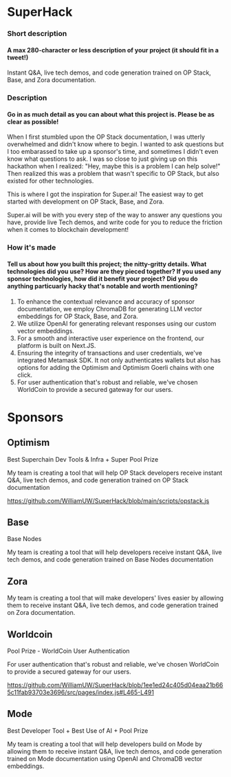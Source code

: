 # SuperHack

### Short description
#### A max 280-character or less description of your project (it should fit in a tweet!)
Instant Q&A, live tech demos, and code generation trained on OP Stack, Base, and Zora documentation.

### Description
#### Go in as much detail as you can about what this project is. Please be as clear as possible!

When I first stumbled upon the OP Stack documentation, I was utterly overwhelmed and didn't know where to begin. I wanted to ask questions but I too embarassed to take up a sponsor's time, and sometimes I didn't even know what questions to ask. I was so close to just giving up on this hackathon when I realized: "Hey, maybe this is a problem I can help solve!" Then realized this was a problem that wasn't specific to OP Stack, but also existed for other technologies.

This is where I got the inspiration for Super.ai! The easiest way to get started with development on OP Stack, Base, and Zora.

Super.ai will be with you every step of the way to answer any questions you have, provide live Tech demos, and write code for you to reduce the friction when it comes to blockchain development!

### How it's made
#### Tell us about how you built this project; the nitty-gritty details. What technologies did you use? How are they pieced together? If you used any sponsor technologies, how did it benefit your project? Did you do anything particuarly hacky that's notable and worth mentioning?
1. To enhance the contextual relevance and accuracy of sponsor documentation, we employ ChromaDB for generating LLM vector embeddings for OP Stack, Base, and Zora.
2. We utilize OpenAI for generating relevant responses using our custom vector embeddings.
3. For a smooth and interactive user experience on the frontend, our platform is built on Next.JS.
4. Ensuring the integrity of transactions and user credentials, we've integrated Metamask SDK. It not only authenticates wallets but also has options for adding the Optimism and Optimism Goerli chains with one click.
5. For user authentication that's robust and reliable, we've chosen WorldCoin to provide a secured gateway for our users.


# Sponsors

## Optimism
Best Superchain Dev Tools & Infra + Super Pool Prize

My team is creating a tool that will help OP Stack developers receive instant Q&A, live tech demos, and code generation trained on OP Stack documentation

https://github.com/WilliamUW/SuperHack/blob/main/scripts/opstack.js

## Base

Base Nodes

My team is creating a tool that will help developers receive instant Q&A, live tech demos, and code generation trained on Base Nodes documentation 

## Zora

My team is creating a tool that will make developers' lives easier by allowing them to receive instant Q&A, live tech demos, and code generation trained on Zora documentation.

## Worldcoin
Pool Prize - WorldCoin User Authentication

For user authentication that's robust and reliable, we've chosen WorldCoin to provide a secured gateway for our users.

https://github.com/WilliamUW/SuperHack/blob/1ee1ed24c405d04eaa21b665c11fab93703e3696/src/pages/index.js#L465-L491

## Mode
Best Developer Tool + Best Use of AI + Pool Prize

My team is creating a tool that will help developers build on Mode by allowing them to receive instant Q&A, live tech demos, and code generation trained on Mode documentation using OpenAI and ChromaDB vector embeddings.